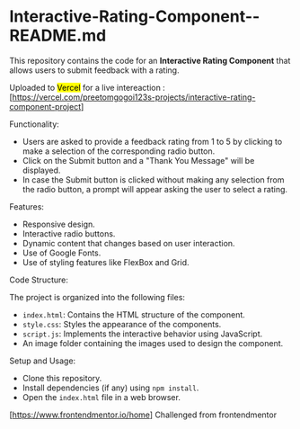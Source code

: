 # Interactive-Rating-Component--README.md

This repository contains the code for an **Interactive Rating Component** that allows users to submit feedback with a rating.

Uploaded to <mark>Vercel</mark> for a live intereaction :
[https://vercel.com/preetomgogoi123s-projects/interactive-rating-component-project]


Functionality:

  - Users are asked to provide a feedback rating from 1 to 5 by clicking to make a selection of the corresponding radio button.
  - Click on the Submit button and a "Thank You Message" will be displayed.
  - In case the Submit button is clicked without making any selection from the radio button, a prompt will appear asking the user to select a rating.

Features:

  - Responsive design.
  - Interactive radio buttons.
  - Dynamic content that changes based on user interaction.
  - Use of Google Fonts.
  - Use of styling features like FlexBox and Grid.

Code Structure:

  The project is organized into the following files:
  - `index.html`: Contains the HTML structure of the component.
  - `style.css`: Styles the appearance of the components.
  - `script.js`: Implements the interactive behavior using JavaScript.
  -  An image folder containing the images used to design the component.

Setup and Usage:
      
  - Clone this repository.
  - Install dependencies (if any) using `npm install`.
  - Open the `index.html` file in a web browser.

[https://www.frontendmentor.io/home]
Challenged from frontendmentor
